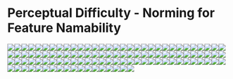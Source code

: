 Perceptual Difficulty - Norming for Feature Namability
================

![](analysis_files/figure-markdown_github/objects-1.png)![](analysis_files/figure-markdown_github/objects-2.png)![](analysis_files/figure-markdown_github/objects-3.png)![](analysis_files/figure-markdown_github/objects-4.png)![](analysis_files/figure-markdown_github/objects-5.png)![](analysis_files/figure-markdown_github/objects-6.png)![](analysis_files/figure-markdown_github/objects-7.png)![](analysis_files/figure-markdown_github/objects-8.png)![](analysis_files/figure-markdown_github/objects-9.png)![](analysis_files/figure-markdown_github/objects-10.png)![](analysis_files/figure-markdown_github/objects-11.png)![](analysis_files/figure-markdown_github/objects-12.png)![](analysis_files/figure-markdown_github/objects-13.png)![](analysis_files/figure-markdown_github/objects-14.png)![](analysis_files/figure-markdown_github/objects-15.png)![](analysis_files/figure-markdown_github/objects-16.png)![](analysis_files/figure-markdown_github/objects-17.png)![](analysis_files/figure-markdown_github/objects-18.png)![](analysis_files/figure-markdown_github/objects-19.png)![](analysis_files/figure-markdown_github/objects-20.png)![](analysis_files/figure-markdown_github/objects-21.png)![](analysis_files/figure-markdown_github/objects-22.png)![](analysis_files/figure-markdown_github/objects-23.png)![](analysis_files/figure-markdown_github/objects-24.png)![](analysis_files/figure-markdown_github/objects-25.png)![](analysis_files/figure-markdown_github/objects-26.png)![](analysis_files/figure-markdown_github/objects-27.png)![](analysis_files/figure-markdown_github/objects-28.png)![](analysis_files/figure-markdown_github/objects-29.png)![](analysis_files/figure-markdown_github/objects-30.png)![](analysis_files/figure-markdown_github/objects-31.png)![](analysis_files/figure-markdown_github/objects-32.png)![](analysis_files/figure-markdown_github/objects-33.png)![](analysis_files/figure-markdown_github/objects-34.png)![](analysis_files/figure-markdown_github/objects-35.png)![](analysis_files/figure-markdown_github/objects-36.png)![](analysis_files/figure-markdown_github/objects-37.png)![](analysis_files/figure-markdown_github/objects-38.png)![](analysis_files/figure-markdown_github/objects-39.png)![](analysis_files/figure-markdown_github/objects-40.png)![](analysis_files/figure-markdown_github/objects-41.png)![](analysis_files/figure-markdown_github/objects-42.png)![](analysis_files/figure-markdown_github/objects-43.png)![](analysis_files/figure-markdown_github/objects-44.png)![](analysis_files/figure-markdown_github/objects-45.png)![](analysis_files/figure-markdown_github/objects-46.png)![](analysis_files/figure-markdown_github/objects-47.png)![](analysis_files/figure-markdown_github/objects-48.png)![](analysis_files/figure-markdown_github/objects-49.png)![](analysis_files/figure-markdown_github/objects-50.png)![](analysis_files/figure-markdown_github/objects-51.png)![](analysis_files/figure-markdown_github/objects-52.png)![](analysis_files/figure-markdown_github/objects-53.png)![](analysis_files/figure-markdown_github/objects-54.png)![](analysis_files/figure-markdown_github/objects-55.png)![](analysis_files/figure-markdown_github/objects-56.png)![](analysis_files/figure-markdown_github/objects-57.png)![](analysis_files/figure-markdown_github/objects-58.png)![](analysis_files/figure-markdown_github/objects-59.png)![](analysis_files/figure-markdown_github/objects-60.png)![](analysis_files/figure-markdown_github/objects-61.png)![](analysis_files/figure-markdown_github/objects-62.png)![](analysis_files/figure-markdown_github/objects-63.png)![](analysis_files/figure-markdown_github/objects-64.png)![](analysis_files/figure-markdown_github/objects-65.png)![](analysis_files/figure-markdown_github/objects-66.png)![](analysis_files/figure-markdown_github/objects-67.png)![](analysis_files/figure-markdown_github/objects-68.png)![](analysis_files/figure-markdown_github/objects-69.png)![](analysis_files/figure-markdown_github/objects-70.png)![](analysis_files/figure-markdown_github/objects-71.png)![](analysis_files/figure-markdown_github/objects-72.png)![](analysis_files/figure-markdown_github/objects-73.png)![](analysis_files/figure-markdown_github/objects-74.png)![](analysis_files/figure-markdown_github/objects-75.png)![](analysis_files/figure-markdown_github/objects-76.png)![](analysis_files/figure-markdown_github/objects-77.png)![](analysis_files/figure-markdown_github/objects-78.png)![](analysis_files/figure-markdown_github/objects-79.png)![](analysis_files/figure-markdown_github/objects-80.png)![](analysis_files/figure-markdown_github/objects-81.png)![](analysis_files/figure-markdown_github/objects-82.png)![](analysis_files/figure-markdown_github/objects-83.png)![](analysis_files/figure-markdown_github/objects-84.png)![](analysis_files/figure-markdown_github/objects-85.png)![](analysis_files/figure-markdown_github/objects-86.png)![](analysis_files/figure-markdown_github/objects-87.png)![](analysis_files/figure-markdown_github/objects-88.png)![](analysis_files/figure-markdown_github/objects-89.png)![](analysis_files/figure-markdown_github/objects-90.png)![](analysis_files/figure-markdown_github/objects-91.png)![](analysis_files/figure-markdown_github/objects-92.png)![](analysis_files/figure-markdown_github/objects-93.png)![](analysis_files/figure-markdown_github/objects-94.png)![](analysis_files/figure-markdown_github/objects-95.png)![](analysis_files/figure-markdown_github/objects-96.png)![](analysis_files/figure-markdown_github/objects-97.png)![](analysis_files/figure-markdown_github/objects-98.png)![](analysis_files/figure-markdown_github/objects-99.png)![](analysis_files/figure-markdown_github/objects-100.png)![](analysis_files/figure-markdown_github/objects-101.png)![](analysis_files/figure-markdown_github/objects-102.png)![](analysis_files/figure-markdown_github/objects-103.png)![](analysis_files/figure-markdown_github/objects-104.png)![](analysis_files/figure-markdown_github/objects-105.png)![](analysis_files/figure-markdown_github/objects-106.png)![](analysis_files/figure-markdown_github/objects-107.png)![](analysis_files/figure-markdown_github/objects-108.png)![](analysis_files/figure-markdown_github/objects-109.png)![](analysis_files/figure-markdown_github/objects-110.png)![](analysis_files/figure-markdown_github/objects-111.png)
